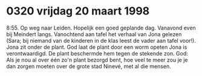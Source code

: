 # 0320 vrijdag 20 maart 1998
8:55. Op weg naar Leiden. Hopelijk een goed geplande dag. Vanavond even bij Meindert langs. Vanochtend aan tafel het verhaal van Jona gelezen (Sara; bij niemand van de kinderen in de klas leest de vader aan tafel voor!). Jona zit onder de plant. God laat de plant door een worm opeten Jona is verontwaardigd. De plant beschermde hem tegen de stekende zon. God: Als je nou al over één zo'n plant bezorgd bent, hoe veel te meer zou je je dan zorgen moeten over de grote stad Ninevé, met al die mensen.